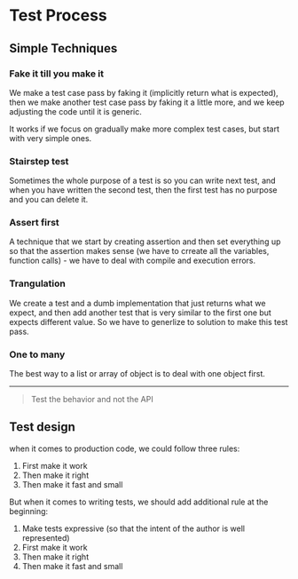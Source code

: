 # Test Process

## Simple Techniques

### Fake it till you make it

We make a test case pass by faking it (implicitly return what is expected), then we make another test case pass
by faking it a little more, and we keep adjusting the code until it is generic.

It works if we focus on gradually make more complex test cases, but start with very simple ones.

### Stairstep test

Sometimes the whole purpose of a test is so you can write next test, and when you have written the second test,
then the first test has no purpose and you can delete it.

### Assert first

A technique that we start by creating assertion and then set everything up so that the assertion makes sense
(we have to crreate all the variables, function calls) - we have to deal with compile and execution errors.

### Trangulation

We create a test and a dumb implementation that just returns what we expect, and then add another test
that is very similar to the first one but expects different value.
So we have to generlize to solution to make this test pass.

### One to many

The best way to a list or array of object is to deal with one object first.

_____

>Test the behavior and not the API

## Test design

when it comes to production code, we could follow three rules:

1. First make it work
2. Then make it right
3. Then make it fast and small

But when it comes to writing tests, we should add additional rule at the beginning:

1. Make tests expressive (so that the intent of the author is well represented)
2. First make it work
3. Then make it right
4. Then make it fast and small
